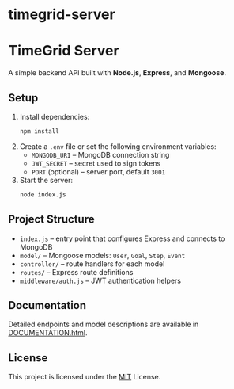 # timegrid-server
# TimeGrid Server

A simple backend API built with **Node.js**, **Express**, and **Mongoose**.

## Setup

1. Install dependencies:
   ```bash
   npm install
   ```
2. Create a `.env` file or set the following environment variables:
   - `MONGODB_URI` – MongoDB connection string
   - `JWT_SECRET` – secret used to sign tokens
   - `PORT` (optional) – server port, default `3001`
3. Start the server:
   ```bash
   node index.js
   ```

## Project Structure

- `index.js` – entry point that configures Express and connects to MongoDB
- `model/` – Mongoose models: `User`, `Goal`, `Step`, `Event`
- `controller/` – route handlers for each model
- `routes/` – Express route definitions
- `middleware/auth.js` – JWT authentication helpers

## Documentation

Detailed endpoints and model descriptions are available in [DOCUMENTATION.html](DOCUMENTATION.html).

## License

This project is licensed under the [MIT](LICENSE) License.
